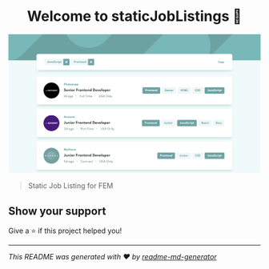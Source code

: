 <h1 align="center">Welcome to staticJobListings 👋</h1>


![screenshot](https://github.com/SJellen/staticJobListings/blob/master/ScreenShot.png)


> Static Job Listing for FEM



## Show your support

Give a ⭐️ if this project helped you!

***
_This README was generated with ❤️ by [readme-md-generator](https://github.com/kefranabg/readme-md-generator)_
